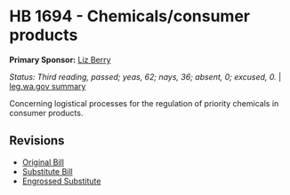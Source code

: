 # HB 1694 - Chemicals/consumer products
**Primary Sponsor:** [Liz Berry](/person/leg/liz.berry.md)

*Status: Third reading, passed; yeas, 62; nays, 36; absent, 0; excused, 0.* | [leg.wa.gov summary](https://app.leg.wa.gov/billsummary?BillNumber=1694&Year=2021)

Concerning logistical processes for the regulation of priority chemicals in consumer products.

## Revisions
* [Original Bill](1/)
* [Substitute Bill](S/)
* [Engrossed Substitute](S.E/)
